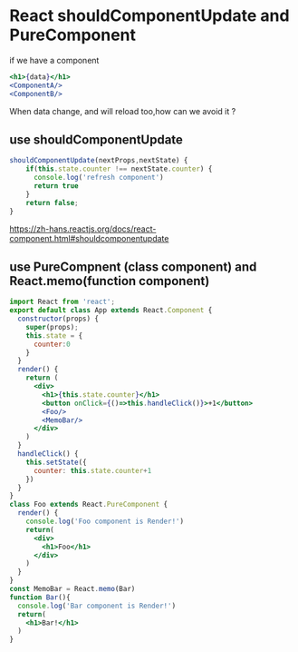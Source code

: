 # React shouldComponentUpdate and PureComponent

if we have a component

```jsx
<h1>{data}</h1>
<ComponentA/>
<ComponentB/>
```

When data change, <ComponentA> and <ComponentB> will reload too,how can we avoid it ?

## use shouldComponentUpdate

```jsx
shouldComponentUpdate(nextProps,nextState) {
    if(this.state.counter !== nextState.counter) {
      console.log('refresh component')
      return true
    }
    return false;
}
```



https://zh-hans.reactjs.org/docs/react-component.html#shouldcomponentupdate

## use PureCompnent (class component) and React.memo(function component)

```jsx
import React from 'react';
export default class App extends React.Component {
  constructor(props) {
    super(props);
    this.state = {
      counter:0
    }
  }  
  render() {
    return (
      <div>
        <h1>{this.state.counter}</h1>
        <button onClick={()=>this.handleClick()}>+1</button>
        <Foo/>
        <MemoBar/>
      </div>
    )
  }
  handleClick() {
    this.setState({
      counter: this.state.counter+1
    })
  }
}
class Foo extends React.PureComponent {
  render() {
    console.log('Foo component is Render!')
    return(
      <div>
        <h1>Foo</h1>
      </div>
    )
  }
}
const MemoBar = React.memo(Bar)
function Bar(){
  console.log('Bar component is Render!')
  return(
    <h1>Bar!</h1>
  )
}
```

## 
